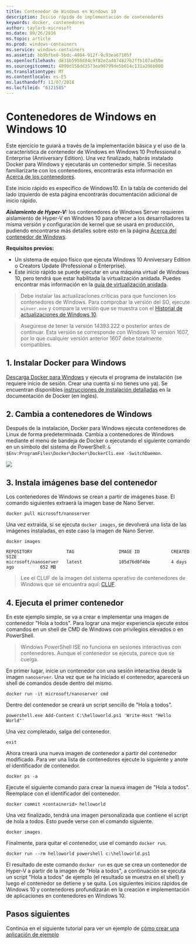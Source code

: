 ```yaml
---
title: Contenedor de Windows en Windows 10
description: Inicio rápido de implementación de contenedores
keywords: docker, contenedores
author: taylorb-microsoft
ms.date: 09/26/2016
ms.topic: article
ms.prod: windows-containers
ms.service: windows-containers
ms.assetid: bb9bfbe0-5bdc-4984-912f-9c93ea67105f
ms.openlocfilehash: d831b5950d84c9f82e2a4874827b2ffb107ad50e
ms.sourcegitcommit: 4090d158dd3573ea90799de5b014c131a206b000
ms.translationtype: MT
ms.contentlocale: es-ES
ms.lasthandoff: 11/07/2018
ms.locfileid: "6121585"
---
```

# <a name="windows-containers-on-windows-10"></a>Contenedores de Windows en Windows 10

Este ejercicio te guiará a través de la implementación básica y el uso de la característica de contenedor de Windows en Windows 10 Professional o Enterprise (Anniversary Edition). Una vez finalizado, habrás instalado Docker para Windows y ejecutarás un contenedor simple. Si necesitas familiarizarte con los contenedores, encontrarás esta información en [Acerca de los contenedores](../about/index.md).

Este inicio rápido es específico de Windows10. En la tabla de contenido del lado izquierdo de esta página encontrarás documentación adicional de inicio rápido.

***Aislamiento de Hyper-V:*** los contenedores de Windows Server requieren aislamiento de Hyper-V en Windows 10 para ofrecer a los desarrolladores la misma versión y configuración de kernel que se usará en producción, pudiendo encontrarse más detalles sobre esto en la página [Acerca del contenedor de Windows](../about/index.md).

**Requisitos previos:**

- Un sistema de equipo físico que ejecuta Windows 10 Anniversary Edition o Creators Update (Professional o Enterprise).   
- Este inicio rápido se puede ejecutar en una máquina virtual de Windows 10, pero tendrá que estar habilitada la virtualización anidada. Puedes encontrar más información en la [guía de virtualización anidada](https://msdn.microsoft.com/en-us/virtualization/hyperv_on_windows/user_guide/nesting).

> Debe instalar las actualizaciones críticas para que funcionen los contenedores de Windows.
> Para comprobar la versión del SO, ejecute `winver.exe` y compare la versión que se muestra con el [Historial de actualizaciones de Windows 10](https://support.microsoft.com/en-us/help/12387/windows-10-update-history).

> Asegúrese de tener la versión 14393.222 o posterior antes de continuar.  Esta versión se corresponde con Windows 10 versión 1607, por lo que cualquier versión anterior 1607 debe totalmente compatibles.

## <a name="1-install-docker-for-windows"></a>1. Instalar Docker para Windows

[Descarga Docker para Windows](https://store.docker.com/editions/community/docker-ce-desktop-windows) y ejecuta el programa de instalación (se requiere inicio de sesión. Crear una cuenta si no tienes uno ya). Se encuentran disponibles [instrucciones de instalación detalladas](https://docs.docker.com/docker-for-windows/install) en la documentación de Docker (en inglés).

## <a name="2-switch-to-windows-containers"></a>2. Cambia a contenedores de Windows

Después de la instalación, Docker para Windows ejecuta contenedores de Linux de forma predeterminada. Cambia a contenedores de Windows mediante el menú de bandeja de Docker o ejecutando el siguiente comando en un símbolo del sistema de PowerShell: `& $Env:ProgramFiles\Docker\Docker\DockerCli.exe -SwitchDaemon`.

![](./media/docker-for-win-switch.png)

## <a name="3-install-base-container-images"></a>3. Instala imágenes base del contenedor

Los contenedores de Windows se crean a partir de imágenes base. El comando siguientes extraerá la imagen base de Nano Server.

```
docker pull microsoft/nanoserver
```

Una vez extraída, si se ejecuta `docker images`, se devolverá una lista de las imágenes instaladas, en este caso la imagen de Nano Server.

```
docker images

REPOSITORY             TAG                 IMAGE ID            CREATED             SIZE
microsoft/nanoserver   latest              105d76d0f40e        4 days ago          652 MB
```

> Lee el CLUF de la imagen del sistema operativo de contenedores de Windows que se encuentra aquí: [CLUF](../images-eula.md).

## <a name="4-run-your-first-container"></a>4. Ejecuta el primer contenedor

En este ejemplo simple, se va a crear e implementar una imagen de contenedor "Hola a todos". Para lograr una mejor experiencia ejecute estos comandos en un shell de CMD de Windows con privilegios elevados o en PowerShell.

> Windows PowerShell ISE no funciona en sesiones interactivas con contenedores. Aunque el contenedor se ejecuta, parece que se cuelga.

En primer lugar, inicie un contenedor con una sesión interactiva desde la imagen `nanoserver`. Una vez que se ha iniciado el contenedor, aparecerá un shell de comandos desde dentro del mismo.  

```
docker run -it microsoft/nanoserver cmd
```

Dentro del contenedor se creará un script sencillo de "Hola a todos".

```
powershell.exe Add-Content C:\helloworld.ps1 'Write-Host "Hello World"'
```   

Una vez completado, salga del contenedor.

```
exit
```

Ahora creará una nueva imagen de contenedor a partir del contenedor modificado. Para ver una lista de contenedores ejecute lo siguiente y anote el identificador de contenedor.

```
docker ps -a
```

Ejecute el siguiente comando para crear la nueva imagen de "Hola a todos". Reemplace <containerid> con el identificador del contenedor.

```
docker commit <containerid> helloworld
```

Una vez finalizado, tendrá una imagen personalizada que contiene el script de hola a todos. Esto puede verse con el comando siguiente.

```
docker images
```

Finalmente, para quitar el contenedor, use el comando `docker run`.

```
docker run --rm helloworld powershell c:\helloworld.ps1
```

El resultado de este comando `docker run` es que se crea un contenedor de Hyper-V a partir de la imagen de "Hola a todos", a continuación se ejecuta un script "Hola a todos" de ejemplo (el resultado se muestra en el shell) y luego el contenedor se detiene y se quita.
Los siguientes inicios rápidos de Windows 10 y contenedores profundizarán en la creación e implementación de aplicaciones en contenedores en Windows 10.

## <a name="next-steps"></a>Pasos siguientes

Continúa en el siguiente tutorial para ver un ejemplo de [cómo crear una aplicación de ejemplo](./building-sample-app.md)
